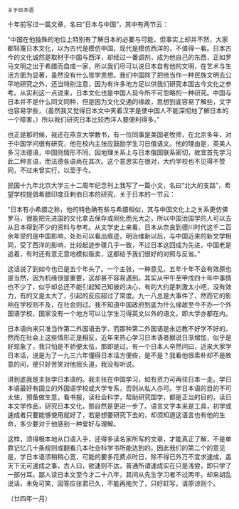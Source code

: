     关于日本语 

   十年前写过一篇文章，名曰“日本与中国”，其中有两节云：

   “中国在他独殊的地位上特别有了解日本的必要与可能，但事实上却并不然，大家都轻蔑日本文化，以为古代是模仿中国，现代是模仿西洋的，不值得一看。日本古今的文化诚然是取材于中国与西洋，却经过一番调剂，成为他自己的东西，正如罗马文明之出于希腊而自成一家，所以我们尽可以说日本自有他的文明，在艺术与生活方面为显著，虽然没有什么哲学思想。我们中国除了把他当作一种民族文明去公平地研究之外，还当特别注意，因为有许多地方足以供我们研究本国古今文化之参考。从实利这一点说来，日本文化也是中国人现今所不可忽略的一种研究。中国与日本并不是什么同文同种，但是因为文化交通的缘故，思想到底容易了解些，文字也容易学些，（虽然我又觉得日本文中夹着汉字是使中国人不能深彻地了解日本的一个障害，）所以我们研究日本比较西洋人要便利得多。”

   也正是那时候，我还在燕京大学教书，有一位同事是美国老牧师，在北京多年，对于中国学问很有研究，他在校内主张应鼓励学生习日俄语文。他的理由是，英美人多习法德语，中国则情形不同，因地理关系上与日本俄国联系密切，故宜首先学习此二种言语，而法德各语尚在其次。这个意思实在很对，大约学校也不见得不赞同，不过未曾实行，以至于今。

   民国十九年北京大学三十二周年纪念刊上我写了一篇小文，名曰“北大的支路”，希望学校提倡希腊印度亚剌伯日本的研究，关于日本的一节云：

   “日本有小希腊之称，他的特色确有些与希腊相似，其与中国文化上之关系更仿佛罗马，很能把先进国的文化拿去保存或同化而光大之，所以中国治国学的人可以去从日本得到不少的资料与参考。从文学史上来看，日本从奈良到德川时代这千二百余年受的是中国影响，处处可以看出痕迹，明治维新以后，与中国近来的新文学相同，受了西洋的影响，比较起迹步骤几乎一致，不过日本这回成为先进，中国老是追着，有时还有意无意地模拟贩卖，这都给予我们很好的对照与反省。”

   这话说了到如今也已是五个年头了。一个主张，一种意见，五年十年不会有效原也是当然，因为机缘很是重要，这却甚不容易遇到。其实从甲午至甲戌四十年中事情也不少了，似乎却总还不能引起知己知彼的决心，有的大约是刺激太小吧，没有效力，有的又是太大了，引起的反应超过了常度。九一八总是大事件了，然而它的影响在学校则不及，在社会则过。我不知道中国政府到底为什么缘故至今不办一个外国语学校，国家没有一个地方可以让学生习得英文以外的语文，即大学亦都在内。

   日本语向来只准当作第二外国语去学，而那种第二外国语是永远教不好学不好的。然而在社会上这些情形正是相反，近年来热心学习日本语者据说日渐增加，似乎是好现象了，我只怕是不骄便太怯，那即是过。有一个日本人卒然问曰，近来大家学日本话，说是为了一九三六年懂得日本话方便些，是不是？我看他很素朴却不是故意的问，便只好苦笑对他摇头道，我没有听说。

   讲到底我是主张学日本语的。我主张在中国学习，如有资力可再往日本一走。学日本语最好有国立的外国语学校或大学专系，否则从私人亦可。学日本语的目的不可太怯，预备做生意，看书报，读社会科学，帮助研究国学，都是正当的目的，读日本文学作品，研究日本文化，那自然是更进一步了。语言文字本来是工具，初学或速成者只要能够使用就好了，若是想要研究下去的，却须知道这语言也有他的生命，多少要对于他感到一种爱好与理解。

   这样，须得根本地从口语入手，还得多读名家所写的文章，才能真正了解，不是单靠记忆几十条规则或翻看几本社会科学书所能达到的。因此我们的第二个的意见是，学日本语须稍稍心宽，可能的要多花费点时日，除不得已外万不宜求速成，盖天下无可速成之事，古人曰，欲速则不达，普通所谓速成实在只是浅尝，即只学了一部分耳。鄙人读日本文至今才二十八年，其间从先生学习者不过两年，却来胡乱说话，未免可笑，因答应张君已久，不能再拖欠了，只好赶写，请原谅则个。

   （廿四年一月）

